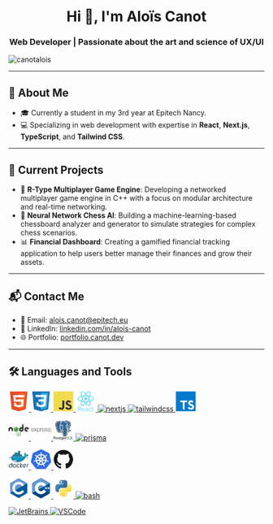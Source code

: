 <h1 align="center">Hi 👋, I'm Aloïs Canot</h1>
<h3 align="center">Web Developer | Passionate about the art and science of UX/UI</h3>

<p align="left">
  <img src="https://komarev.com/ghpvc/?username=canotalois&label=Profile%20views&color=0e75b6&style=flat" alt="canotalois" />
</p>

---

<h2 align="left">🌟 About Me</h2>
<ul>
  <li>🎓 Currently a student in my 3rd year at Epitech Nancy.</li>
  <li>💻 Specializing in web development with expertise in <strong>React</strong>, <strong>Next.js</strong>, <strong>TypeScript</strong>, and <strong>Tailwind CSS</strong>.</li>
</ul>

---

<h2 align="left">💼 Current Projects</h2>
<ul>
  <li>🔧 <strong>R-Type Multiplayer Game Engine</strong>: Developing a networked multiplayer game engine in C++ with a focus on modular architecture and real-time networking.</li>
  <li>🤖 <strong>Neural Network Chess AI</strong>: Building a machine-learning-based chessboard analyzer and generator to simulate strategies for complex chess scenarios.</li>
  <li>📊 <strong>Financial Dashboard</strong>: Creating a gamified financial tracking application to help users better manage their finances and grow their assets.</li>
</ul>

---

<h2 align="left">📬 Contact Me</h2>
<ul>
  <li>📧 Email: <a href="mailto:alois.canot@epitech.eu">alois.canot@epitech.eu</a></li>
  <li>🔗 LinkedIn: <a href="https://linkedin.com/in/alois-canot" target="_blank">linkedin.com/in/alois-canot</a></li>
  <li>🌐 Portfolio: <a href="https://portfolio.canot.dev" target="_blank">portfolio.canot.dev</a></li>
</ul>

---

<h2 align="left">🛠️ Languages and Tools</h2>
<p align="left">
  <!-- Front-end -->
  <a href="https://developer.mozilla.org/en-US/docs/Web/HTML" target="_blank" rel="noreferrer">
    <img src="https://raw.githubusercontent.com/devicons/devicon/master/icons/html5/html5-original.svg" alt="html5" width="40" height="40"/>
  </a>
  <a href="https://developer.mozilla.org/en-US/docs/Web/CSS" target="_blank" rel="noreferrer">
    <img src="https://raw.githubusercontent.com/devicons/devicon/master/icons/css3/css3-original.svg" alt="css3" width="40" height="40"/>
  </a>
  <a href="https://developer.mozilla.org/en-US/docs/Web/JavaScript" target="_blank" rel="noreferrer">
    <img src="https://raw.githubusercontent.com/devicons/devicon/master/icons/javascript/javascript-original.svg" alt="javascript" width="40" height="40"/>
  </a>
  <a href="https://reactjs.org/" target="_blank" rel="noreferrer">
    <img src="https://raw.githubusercontent.com/devicons/devicon/master/icons/react/react-original-wordmark.svg" alt="react" width="40" height="40"/>
  </a>
  <a href="https://nextjs.org/" target="_blank" rel="noreferrer">
    <img src="https://cdn.worldvectorlogo.com/logos/next-js.svg" alt="nextjs" width="40" height="40"/>
  </a>
  <a href="https://tailwindcss.com/" target="_blank" rel="noreferrer">
    <img src="https://www.vectorlogo.zone/logos/tailwindcss/tailwindcss-icon.svg" alt="tailwindcss" width="40" height="40"/>
  </a>
  <a href="https://www.typescriptlang.org/" target="_blank" rel="noreferrer">
    <img src="https://raw.githubusercontent.com/devicons/devicon/master/icons/typescript/typescript-original.svg" alt="typescript" width="40" height="40"/>
  </a>
</p>
<p align="left">
  <!-- Back-end -->
  <a href="https://nodejs.org/" target="_blank" rel="noreferrer">
    <img src="https://raw.githubusercontent.com/devicons/devicon/master/icons/nodejs/nodejs-original-wordmark.svg" alt="nodejs" width="40" height="40"/>
  </a>
  <a href="https://expressjs.com/" target="_blank" rel="noreferrer">
    <img src="https://raw.githubusercontent.com/devicons/devicon/master/icons/express/express-original-wordmark.svg" alt="express" width="40" height="40"/>
  </a>
  <a href="https://www.postgresql.org/" target="_blank" rel="noreferrer">
    <img src="https://raw.githubusercontent.com/devicons/devicon/master/icons/postgresql/postgresql-original-wordmark.svg" alt="postgresql" width="40" height="40"/>
  </a>
  <a href="https://prisma.io/" target="_blank" rel="noreferrer">
    <img src="https://avatars.githubusercontent.com/u/17219288?s=200&v=4" alt="prisma" width="40" height="40"/>
  </a>
</p>
<p align="left">
  <!-- DevOps -->
  <a href="https://www.docker.com/" target="_blank" rel="noreferrer">
    <img src="https://raw.githubusercontent.com/devicons/devicon/master/icons/docker/docker-original-wordmark.svg" alt="docker" width="40" height="40"/>
  </a>
  <a href="https://kubernetes.io/" target="_blank" rel="noreferrer">
    <img src="https://raw.githubusercontent.com/devicons/devicon/master/icons/kubernetes/kubernetes-plain.svg" alt="kubernetes" width="40" height="40"/>
  </a>
  <a href="https://github.com/" target="_blank" rel="noreferrer">
    <img src="https://raw.githubusercontent.com/devicons/devicon/master/icons/github/github-original.svg" alt="github" width="40" height="40"/>
  </a>
</p>
<p align="left">
  <!-- Programming Languages -->
  <a href="https://www.cprogramming.com/" target="_blank" rel="noreferrer">
    <img src="https://raw.githubusercontent.com/devicons/devicon/master/icons/c/c-original.svg" alt="c" width="40" height="40"/>
  </a>
  <a href="https://www.cplusplus.com/" target="_blank" rel="noreferrer">
    <img src="https://raw.githubusercontent.com/devicons/devicon/master/icons/cplusplus/cplusplus-original.svg" alt="cplusplus" width="40" height="40"/>
  </a>
  <a href="https://www.python.org" target="_blank" rel="noreferrer">
    <img src="https://raw.githubusercontent.com/devicons/devicon/master/icons/python/python-original.svg" alt="python" width="40" height="40"/>
  </a>
  <a href="https://www.gnu.org/software/bash/" target="_blank" rel="noreferrer">
    <img src="https://www.vectorlogo.zone/logos/gnu_bash/gnu_bash-icon.svg" alt="bash" width="40" height="40"/>
  </a>
</p>

<p align="left">
  <!-- JetBrains Suite -->
  <a href="https://www.jetbrains.com" target="_blank" rel="noreferrer">
    <img src="https://cdn.jsdelivr.net/gh/devicons/devicon@latest/icons/jetbrains/jetbrains-original.svg" alt="JetBrains" width="40" height="40"/>
  </a>
  <a href="https://code.visualstudio.com/" target="_blank" rel="noreferrer">
    <img src="https://cdn.jsdelivr.net/gh/devicons/devicon@latest/icons/vscode/vscode-original.svg" alt="VSCode" width="40" height="40"/>
  </a>
</p>


